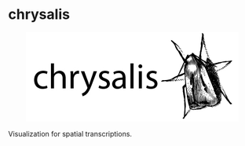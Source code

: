 # chrysalis

<p align="center">
   <img src="misc/logo.jpg">
</p>

Visualization for spatial transcriptions.
